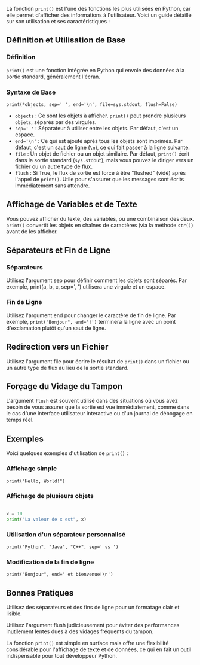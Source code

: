 La fonction `print()` est l'une des fonctions les plus utilisées en Python, car elle permet d'afficher des informations à l'utilisateur. Voici un guide détaillé sur son utilisation et ses caractéristiques :

## Définition et Utilisation de Base

### Définition 
```print()``` est une fonction intégrée en Python qui envoie des données à la sortie standard, généralement l'écran.

### Syntaxe de Base 

```print(*objects, sep=' ', end='\n', file=sys.stdout, flush=False)```

- `objects` : Ce sont les objets à afficher. ```print()``` peut prendre plusieurs ```objets```, séparés par des virgules.
- `sep=' '` : Séparateur à utiliser entre les objets. Par défaut, c'est un espace.
- `end='\n'` : Ce qui est ajouté après tous les objets sont imprimés. Par défaut, c'est un saut de ligne (`\n`), ce qui fait passer à la ligne suivante.
- `file` : Un objet de fichier ou un objet similaire. Par défaut, ```print()``` écrit dans la sortie standard (```sys.stdout```), mais vous pouvez le diriger vers un fichier ou un autre type de flux.
- `flush` : Si True, le flux de sortie est forcé à être "flushed" (vidé) après l'appel de ```print()```. Utile pour s'assurer que les messages sont écrits immédiatement sans attendre.

## Affichage de Variables et de Texte

Vous pouvez afficher du texte, des variables, ou une combinaison des deux. ```print()``` convertit les objets en chaînes de caractères (via la méthode ```str()```) avant de les afficher.

## Séparateurs et Fin de Ligne

### Séparateurs 

Utilisez l'argument sep pour définir comment les objets sont séparés. Par exemple, print(a, b, c, sep=', ') utilisera une virgule et un espace.

### Fin de Ligne 

Utilisez l'argument end pour changer le caractère de fin de ligne. Par exemple, ```print("Bonjour", end='!')``` terminera la ligne avec un point d'exclamation plutôt qu'un saut de ligne.

## Redirection vers un Fichier

Utilisez l'argument file pour écrire le résultat de ```print()``` dans un fichier ou un autre type de flux au lieu de la sortie standard.

## Forçage du Vidage du Tampon

L'argument `flush` est souvent utilisé dans des situations où vous avez besoin de vous assurer que la sortie est vue immédiatement, comme dans le cas d'une interface utilisateur interactive ou d'un journal de débogage en temps réel.

## Exemples

Voici quelques exemples d'utilisation de ```print()``` :


### Affichage simple
```print("Hello, World!")```

### Affichage de plusieurs objets
```Python

x = 10
print("La valeur de x est", x)
```
### Utilisation d'un séparateur personnalisé
```print("Python", "Java", "C++", sep=' vs ')```

### Modification de la fin de ligne
```print("Bonjour", end=' et bienvenue!\n')```

## Bonnes Pratiques

Utilisez des séparateurs et des fins de ligne pour un formatage clair et lisible.

Utilisez l'argument flush judicieusement pour éviter des performances inutilement lentes dues à des vidages fréquents du tampon.



La fonction ```print()``` est simple en surface mais offre une flexibilité considérable pour l'affichage de texte et de données, ce qui en fait un outil indispensable pour tout développeur Python.